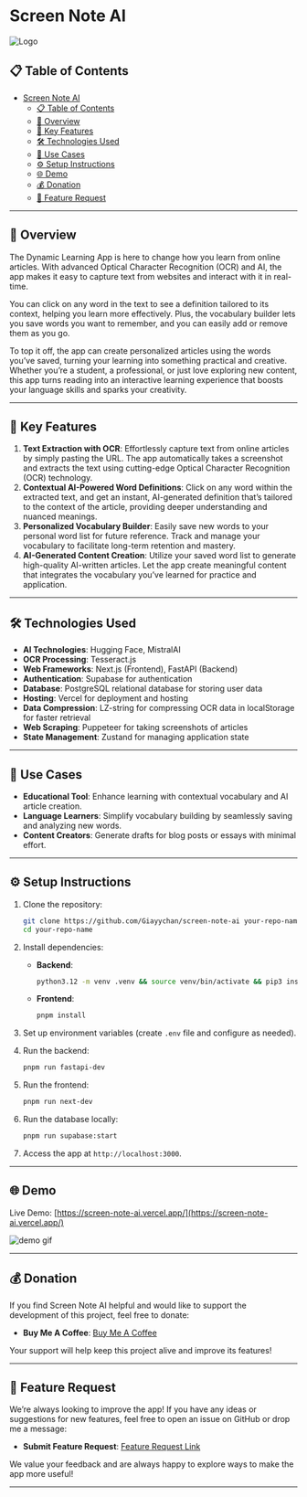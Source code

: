 # Screen Note AI

![Logo](./public/favicon.ico)

## 📋 Table of Contents

- [Screen Note AI](#screen-note-ai)
  - [📋 Table of Contents](#-table-of-contents)
  - [🚀 Overview](#-overview)
  - [🌟 Key Features](#-key-features)
  - [🛠️ Technologies Used](#️-technologies-used)
  - [🎯 Use Cases](#-use-cases)
  - [⚙️ Setup Instructions](#️-setup-instructions)
  - [🌐 Demo](#-demo)
  - [💰 Donation](#-donation)
  - [📝 Feature Request](#-feature-request)

---

## 🚀 Overview

The Dynamic Learning App is here to change how you learn from online articles. With advanced Optical Character Recognition (OCR) and AI, the app makes it easy to capture text from websites and interact with it in real-time.

You can click on any word in the text to see a definition tailored to its context, helping you learn more effectively. Plus, the vocabulary builder lets you save words you want to remember, and you can easily add or remove them as you go.

To top it off, the app can create personalized articles using the words you’ve saved, turning your learning into something practical and creative. Whether you’re a student, a professional, or just love exploring new content, this app turns reading into an interactive learning experience that boosts your language skills and sparks your creativity.

---

## 🌟 Key Features

1. **Text Extraction with OCR**: Effortlessly capture text from online articles by simply pasting the URL. The app automatically takes a screenshot and extracts the text using cutting-edge Optical Character Recognition (OCR) technology.
2. **Contextual AI-Powered Word Definitions**: Click on any word within the extracted text, and get an instant, AI-generated definition that’s tailored to the context of the article, providing deeper understanding and nuanced meanings.
3. **Personalized Vocabulary Builder**: Easily save new words to your personal word list for future reference. Track and manage your vocabulary to facilitate long-term retention and mastery.
4. **AI-Generated Content Creation**: Utilize your saved word list to generate high-quality AI-written articles. Let the app create meaningful content that integrates the vocabulary you’ve learned for practice and application.

---

## 🛠️ Technologies Used

- **AI Technologies**: Hugging Face, MistralAI
- **OCR Processing**: Tesseract.js
- **Web Frameworks**: Next.js (Frontend), FastAPI (Backend)
- **Authentication**: Supabase for authentication
- **Database**: PostgreSQL relational database for storing user data
- **Hosting**: Vercel for deployment and hosting
- **Data Compression**: LZ-string for compressing OCR data in localStorage for faster retrieval
- **Web Scraping**: Puppeteer for taking screenshots of articles
- **State Management**: Zustand for managing application state

---

## 🎯 Use Cases

- **Educational Tool**: Enhance learning with contextual vocabulary and AI article creation.
- **Language Learners**: Simplify vocabulary building by seamlessly saving and analyzing new words.
- **Content Creators**: Generate drafts for blog posts or essays with minimal effort.

---

## ⚙️ Setup Instructions

1. Clone the repository:

   ```bash
   git clone https://github.com/Giayychan/screen-note-ai your-repo-name
   cd your-repo-name
   ```

2. Install dependencies:

   - **Backend**:

     ```bash
     python3.12 -m venv .venv && source venv/bin/activate && pip3 install -r requirements.txt
     ```

   - **Frontend**:

     ```bash
     pnpm install
     ```

3. Set up environment variables (create `.env` file and configure as needed).

4. Run the backend:

   ```bash
   pnpm run fastapi-dev
   ```

5. Run the frontend:

   ```bash
   pnpm run next-dev
   ```

6. Run the database locally:

   ```bash
   pnpm run supabase:start
   ```

7. Access the app at `http://localhost:3000`.

---

## 🌐 Demo

Live Demo: [https://screen-note-ai.vercel.app/](https://screen-note-ai.vercel.app/)

![demo gif](https://giaisadev.vercel.app/images/screen_note_ai_demo.gif)

---

## 💰 Donation

If you find Screen Note AI helpful and would like to support the development of this project, feel free to donate:

- **Buy Me A Coffee**: [Buy Me A Coffee](https://buymeacoffee.com/giawdevtesq)

Your support will help keep this project alive and improve its features!

---

## 📝 Feature Request

We’re always looking to improve the app! If you have any ideas or suggestions for new features, feel free to open an issue on GitHub or drop me a message:

- **Submit Feature Request**: [Feature Request Link](https://github.com/Giayychan/screen-note-ai/issues)

We value your feedback and are always happy to explore ways to make the app more useful!

---
